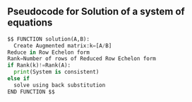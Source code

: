 ## Pseudocode for Solution of a system of equations
```python
$$ FUNCTION solution(A,B):
  Create Augmented matrix:k=[A/B]
Reduce in Row Echelon form
Rank=Number of rows of Reduced Row Echelon form
if Rank(k)!=Rank(A):
  print(System is consistent)
else if
  solve using back substitution
END FUNCTION $$
```
